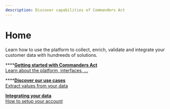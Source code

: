 ```yaml
---
description: Discover capabilities of Commanders Act
---
```


# Home

Learn how to use the platform to collect, enrich, validate and integrate your customer data with hundreeds of solutions.

****[**Getting started with Commanders Act**\
Learn about the platform, interfaces, ...](getting-started/platform-interface.md)

****[**Discover our use cases**\
Extract values from your data](use-cases/engage-new-customers/)

[**Integrating your data**\
How to setup your account](features/integrations/)



